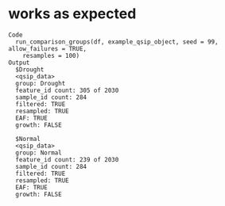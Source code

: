 # works as expected

    Code
      run_comparison_groups(df, example_qsip_object, seed = 99, allow_failures = TRUE,
        resamples = 100)
    Output
      $Drought
      <qsip_data>
      group: Drought
      feature_id count: 305 of 2030
      sample_id count: 284
      filtered: TRUE
      resampled: TRUE
      EAF: TRUE
      growth: FALSE
      
      $Normal
      <qsip_data>
      group: Normal
      feature_id count: 239 of 2030
      sample_id count: 284
      filtered: TRUE
      resampled: TRUE
      EAF: TRUE
      growth: FALSE
      

